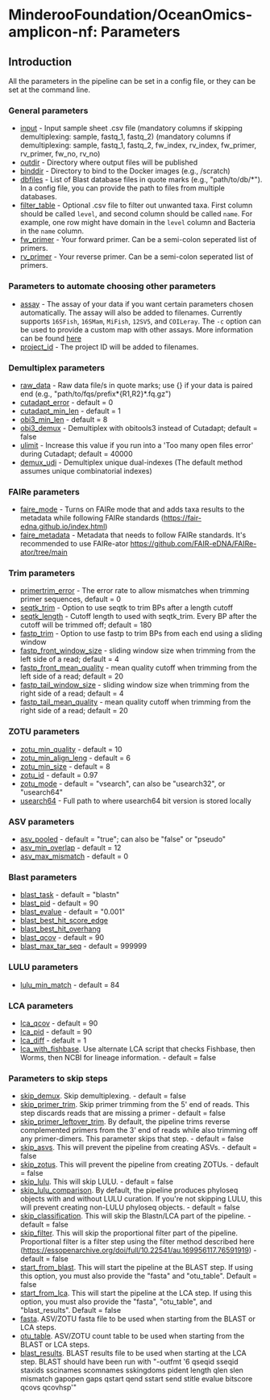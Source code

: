 # MinderooFoundation/OceanOmics-amplicon-nf: Parameters

## Introduction

All the parameters in the pipeline can be set in a config file, or they can be set at the command line.

### General parameters

- [input](#input) - Input sample sheet .csv file (mandatory columns if skipping demultiplexing: sample, fastq_1, fastq_2)
  (mandatory columns if demultiplexing: sample, fastq_1, fastq_2, fw_index, rv_index, fw_primer, rv_primer, fw_no, rv_no)
- [outdir](#outdir) - Directory where output files will be published
- [binddir](#bind_dir) - Directory to bind to the Docker images (e.g., /scratch)
- [dbfiles](#dbfiles) - List of Blast database files in quote marks (e.g., "path/to/db/\*"). In a config file, you can provide the path to files from multiple databases.
- [filter_table](#filter_table) - Optional .csv file to filter out unwanted taxa. First column should be called `level`, and second column should be called `name`. For example, one row might have domain in the `level` column and Bacteria in the `name` column.
- [fw_primer](#fw_primer) - Your forward primer. Can be a semi-colon seperated list of primers.
- [rv_primer](#rv_primer) - Your reverse primer. Can be a semi-colon seperated list of primers.

### Parameters to automate choosing other parameters

- [assay](#assay) - The assay of your data if you want certain parameters chosen automatically. The assay will also be added to filenames. Currently supports `16SFish`, `16SMam`, `MiFish`, `12SV5`, and `COILeray`. The `-c` option can be used to provide a custom map with other assays. More information can be found [here](https://github.com/MinderooFoundation/OceanOmics-amplicon-nf/blob/master/docs/custom_config.md)
- [project_id](#project_id) - The project ID will be added to filenames.

### Demultiplex parameters

- [raw_data](#raw_data) - Raw data file/s in quote marks; use {} if your data is paired end (e.g., "path/to/fqs/prefix*{R1,R2}*.fq.gz")
- [cutadapt_error](#cutadapt_error) - default = 0
- [cutadapt_min_len](#cutadapt_min_len) - default = 1
- [obi3_min_len](#obi3_min_len) - default = 8
- [obi3_demux](#obi3_demux) - Demultiplex with obitools3 instead of Cutadapt; default = false
- [ulimit](#ulimit) - Increase this value if you run into a 'Too many open files error' during Cutadapt; default = 40000
- [demux_udi](#demux_udi) - Demultiplex unique dual-indexes (The default method assumes unique combinatorial indexes)

### FAIRe parameters

- [faire_mode](#faire_mode) - Turns on FAIRe mode that and adds taxa results to the metadata while following FAIRe standards (https://fair-edna.github.io/index.html)
- [faire_metadata](#faire_metadata) - Metadata that needs to follow FAIRe standards. It's recommended to use FAIRe-ator https://github.com/FAIR-eDNA/FAIRe-ator/tree/main

### Trim parameters

- [primertrim_error](#primertrim_error) - The error rate to allow mismatches when trimming primer sequences, default = 0
- [seqtk_trim](#seqtk_trim) - Option to use seqtk to trim BPs after a length cutoff
- [seqtk_length](#seqth_length) - Cutoff length to used with seqtk_trim. Every BP after the cutoff will be trimmed off; default = 180
- [fastp_trim](#fastp_trim) - Option to use fastp to trim BPs from each end using a sliding window
- [fastp_front_window_size](#fastp_front_window_size) - sliding window size when trimming from the left side of a read; default = 4
- [fastp_front_mean_quality](#fastp_front_mean_quality) - mean quality cutoff when trimming from the left side of a read; default = 20
- [fastp_tail_window_size](#fastp_tail_window_size) - sliding window size when trimming from the right side of a read; default = 4
- [fastp_tail_mean_quality](#fastp_tail_mean_quality) - mean quality cutoff when trimming from the right side of a read; default = 20

### ZOTU parameters

- [zotu_min_quality](#zotu_min_quality) - default = 10
- [zotu_min_align_leng](#zotu_min_align_leng) - default = 6
- [zotu_min_size](#zotu_min_size) - default = 8
- [zotu_id](#zotu_id) - default = 0.97
- [zotu_mode](#zotu_mode) - default = "vsearch", can also be "usearch32", or "usearch64"
- [usearch64](#usearch64) - Full path to where usearch64 bit version is stored locally

### ASV parameters

- [asv_pooled](#asv_pooled) - default = "true"; can also be "false" or "pseudo"
- [asv_min_overlap](#asv_min_overlap) - default = 12
- [asv_max_mismatch](#asv_max_mismatch) - default = 0

### Blast parameters

- [blast_task](#blast_task) - default = "blastn"
- [blast_pid](#blast_pid) - default = 90
- [blast_evalue](#blast_evalue) - default = "0.001"
- [blast_best_hit_score_edge](#blast_best_hit_score_edge)
- [blast_best_hit_overhang](#blast_best_hit_overhang)
- [blast_qcov](#blast_qcov) - default = 90
- [blast_max_tar_seq](#blast_max_tar_seq) - default = 999999

### LULU parameters

- [lulu_min_match](#lulu_min_match) - default = 84

### LCA parameters

- [lca_qcov](#lca_qcov) - default = 90
- [lca_pid](#lca_pid) - default = 90
- [lca_diff](#lca_diff) - default = 1
- [lca_with_fishbase](#lca_with_fishbase). Use alternate LCA script that checks Fishbase, then Worms, then NCBI for lineage information. - default = false

### Parameters to skip steps

- [skip_demux](#skip_demux). Skip demultiplexing. - default = false
- [skip_primer_trim](#skip_primer_trim). Skip primer trimming from the 5' end of reads. This step discards reads that are missing a primer - default = false
- [skip_primer_leftover_trim](#skip_primer_leftover_trim). By default, the pipeline trims reverse complemented primers from the 3' end of reads while also trimming off any primer-dimers. This parameter skips that step. - default = false
- [skip_asvs](#skip_asvs). This will prevent the pipeline from creating ASVs. - default = false
- [skip_zotus](#skip_zotus). This will prevent the pipeline from creating ZOTUs. - default = false
- [skip_lulu](#skip_lulu). This will skip LULU. - default = false
- [skip_lulu_comparison](#skip_lulu_comparison). By default, the pipeline produces phyloseq objects with and without LULU curation. If you're not skipping LULU, this will prevent creating non-LULU phyloseq objects. - default = false
- [skip_classification](#skip_classification). This will skip the Blastn/LCA part of the pipeline. - default = false
- [skip_filter](#skip_filter). This will skip the proportional filter part of the pipeline. Proportional filter is a filter step using the filter method described here (https://essopenarchive.org/doi/full/10.22541/au.169956117.76591919) - default = false
- [start_from_blast](#start_from_blast). This will start the pipeline at the BLAST step. If using this option, you must also provide the "fasta" and "otu_table". Default = false
- [start_from_lca](#start_from_lca). This will start the pipeline at the LCA step. If using this option, you must also provide the "fasta", "otu_table", and "blast_results". Default = false
- [fasta](#fasta). ASV/ZOTU fasta file to be used when starting from the BLAST or LCA steps.
- [otu_table](#otu_table). ASV/ZOTU count table to be used when starting from the BLAST or LCA steps.
- [blast_results](#blast_results). BLAST results file to be used when starting at the LCA step. BLAST should have been run with "-outfmt '6 qseqid sseqid staxids sscinames scomnames sskingdoms pident length qlen slen mismatch gapopen gaps qstart qend sstart send stitle evalue bitscore qcovs qcovhsp'"
